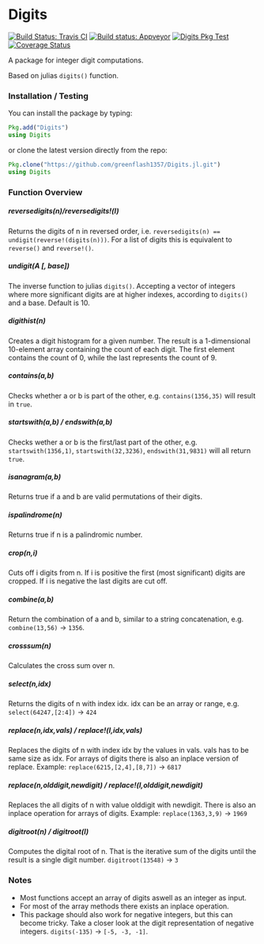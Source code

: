 # Digits

[![Build Status: Travis CI](https://travis-ci.org/greenflash1357/Digits.jl.svg?branch=master)](https://travis-ci.org/greenflash1357/Digits.jl)
[![Build status: Appveyor](https://ci.appveyor.com/api/projects/status/gvomfrq6v71pyt0d?svg=true)](https://ci.appveyor.com/project/greenflash1357/digits-jl)
[![Digits Pkg Test](http://pkg.julialang.org/badges/Digits_0.3.svg)](http://pkg.julialang.org/?pkg=Digits&ver=release)
[![Coverage Status](https://coveralls.io/repos/greenflash1357/Digits.jl/badge.svg?branch=master&service=github)](https://coveralls.io/github/greenflash1357/Digits.jl?branch=master)

A package for integer digit computations.

Based on julias `digits()` function.

### Installation / Testing

You can install the package by typing:
```julia
Pkg.add("Digits")
using Digits
```
or clone the latest version directly from the repo:
```julia
Pkg.clone("https://github.com/greenflash1357/Digits.jl.git")
using Digits
```

### Function Overview

##### reversedigits(n)/reversedigits!(l)
Returns the digits of n in reversed order, i.e. `reversedigits(n) == undigit(reverse!(digits(n)))`. For a list of digits this is equivalent to `reverse()` and `reverse!()`.

##### undigit(A [, base])
The inverse function to julias `digits()`. Accepting a vector of integers where more significant digits are at higher indexes, according to `digits()` and a base. Default is 10.

##### digithist(n)
Creates a digit histogram for a given number. The result is a 1-dimensional 10-element array containing the count of each digit. The first element contains the count of 0, while the last represents the count of 9.

##### contains(a,b)
Checks whether a or b is part of the other, e.g. `contains(1356,35)` will result in `true`.

##### startswith(a,b) / endswith(a,b)
Checks wether a or b is the first/last part of the other, e.g. `startswith(1356,1)`, `startswith(32,3236)`, `endswith(31,9831)` will all return `true`.

##### isanagram(a,b)
Returns true if a and b are valid permutations of their digits.

##### ispalindrome(n)
Returns true if n is a palindromic number.

##### crop(n,i)
Cuts off i digits from n. If i is positive the first (most significant) digits are cropped. If i is negative the last digits are cut off.

##### combine(a,b)
Return the combination of a and b, similar to a string concatenation, e.g. `combine(13,56)` -> `1356`.

##### crosssum(n)
Calculates the cross sum over n.

##### select(n,idx)
Returns the digits of n with index idx. idx can be an array or range, e.g. `select(64247,[2:4])` -> `424`

##### replace(n,idx,vals) / replace!(l,idx,vals)
Replaces the digits of n with index idx by the values in vals. vals has to be same size as idx.
For arrays of digits there is also an inplace version of replace.
Example: `replace(6215,[2,4],[8,7])` -> `6817`

##### replace(n,olddigit,newdigit) / replace!(l,olddigit,newdigit)
Replaces the all digits of n with value olddigit with newdigit. There is also an inplace operation for arrays of digits.
Example: `replace(1363,3,9)` -> `1969`

##### digitroot(n) / digitroot(l)
Computes the digital root of n. That is the iterative sum of the digits until the result is a single digit number. `digitroot(13548)` -> `3`


### Notes
- Most functions accept an array of digits aswell as an integer as input.
- For most of the array methods there exists an inplace operation.
- This package should also work for negative integers, but this can become tricky. Take a closer look at the digit representation of negative integers. `digits(-135)` -> `[-5, -3, -1]`.

